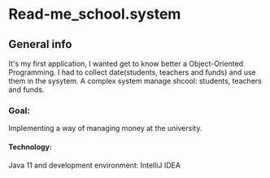 # Read-me_school.system
## General info
It's my first application, I wanted get to know better a Object-Oriented Programming. I had to collect date(students, teachers and funds) and use them in the sysytem.  A complex system manage shcool: students, teachers and funds. 
### Goal: 
Implementing a way of managing money at the university. 
#### Technology: 
Java 11  and development environment: IntelliJ IDEA
